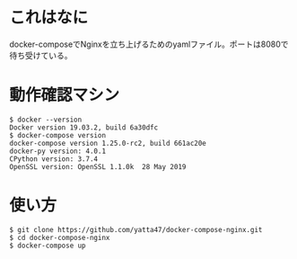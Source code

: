 # これはなに

docker-composeでNginxを立ち上げるためのyamlファイル。ポートは8080で待ち受けている。

# 動作確認マシン

```
$ docker --version
Docker version 19.03.2, build 6a30dfc
$ docker-compose version
docker-compose version 1.25.0-rc2, build 661ac20e
docker-py version: 4.0.1
CPython version: 3.7.4
OpenSSL version: OpenSSL 1.1.0k  28 May 2019
```

# 使い方

```
$ git clone https://github.com/yatta47/docker-compose-nginx.git
$ cd docker-compose-nginx
$ docker-compose up
```

